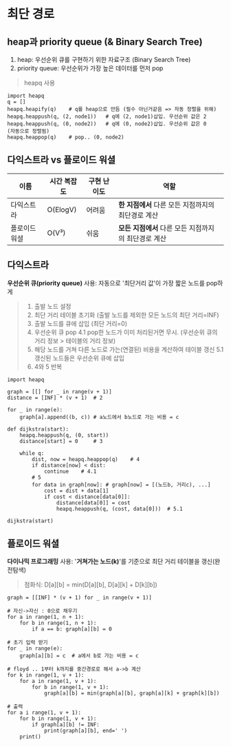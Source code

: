 # 최단 경로
## heap과 priority queue (& Binary Search Tree)
 1. heap: 우선순위 큐를 구현하기 위한 자료구조 (Binary Search Tree)
 2. priority queue: 우선순위가 가장 높은 데이터를 먼저 pop 
>heapq 사용

    import heapq
    q = []
    heapq.heapify(q)	# q를 heap으로 만듬 (필수 아닌거같음 => 자동 정렬을 위해)
    heapq.heappush(q, (2, node1))	# q에 (2, node1)삽입. 우선순위 값은 2
    heapq.heappush(q, (0, node2))	# q에 (0, node2)삽입. 우선순위 값은 0	(자동으로 정렬됨)
    heapq.heappop(q)	# pop.. (0, node2)

 

## 다익스트라 vs 플로이드 워셜

| 이름 | 시간 복잡도 | 구현 난이도 | 역할 |
|--|--|--|--|
| 다익스트라 | O(ElogV) | 어려움 | **한 지점에서** 다른 모든 지점까지의 최단경로 계산 |
| 플로이드 워셜 | O(V³) | 쉬움 | **모든 지점에서** 다른 모든 지점까지의 최단경로 계산 |

## 다익스트라
**우선순위 큐(priority queue)** 사용: 자동으로 '최단거리 값'이 가장 짧은 노드를 pop하게
> 1. 출발 노드 설정
> 2. 최단 거리 테이블 초기화 (출발 노드를 제외한 모든 노드의 최단 거리=INF)
> 3. 출발 노드를 큐에 삽입 (최단 거리=0)
> 4. 우선순위 큐 pop
> 4.1 pop한 노드가 이미 처리된거면 무시. (우선순위 큐의 거리 정보 > 테이블의 거리 정보) 
> 5. 해당 노드를 거쳐 다른 노드로 가는(연결된) 비용을 계산하여 테이블 갱신
> 5.1 갱신된 노드들은 우선순위 큐에 삽입
> 6. 4와 5 반복

    import heapq
	
	graph = [[] for _ in range(v + 1)]
	distance = [INF] * (v + 1)	# 2

	for _ in range(e):
		graph[a].append((b, c))	# a노드에서 b노드로 가는 비용 = c

	def dijkstra(start):
		heapq.heappush(q, (0, start))
		distance[start] = 0		# 3
	
		while q:
			dist, now = heapq.heappop(q)	# 4
			if distance[now] < dist:
				continue	# 4.1
			# 5
			for data in graph[now]:	# graph[now] = [(노드b, 거리c), ...]
				cost = dist + data[1]
				if cost < distance[data[0]]:
					distance[data[0]] = cost
					heapq.heappush(q, (cost, data[0]))	# 5.1

	dijkstra(start)

## 플로이드 워셜
**다이나믹 프로그래밍** 사용: '**거쳐가는 노드(k)**'를 기준으로 최단 거리 테이블을 갱신(완전탐색)
> 점화식: D[a][b] = min(D[a][b], D[a][k] + D[k][b]) 

    graph = [[INF] * (v + 1) for _ in range(v + 1)]
    
    # 자신->자신 : 0으로 채우기
    for a in range(1, n + 1):
		for b in range(1, n + 1):
			if a == b: graph[a][b] = 0
	
	# 초기 입력 받기
	for _ in range(e):
		graph[a][b] = c	 # a에서 b로 가는 비용 = c

	# floyd .. 1부터 k까지를 중간경로로 해서 a->b 계산
	for k in range(1, v + 1):
		for a in range(1, v + 1):
			for b in range(1, v + 1):
				graph[a][b] = min(graph[a][b], graph[a][k] + graph[k][b])
	
	# 출력
	for a i range(1, v + 1):
		for b in range(1, v + 1):
			if graph[a][b] != INF:
				print(graph[a][b], end=' ')
		print()
